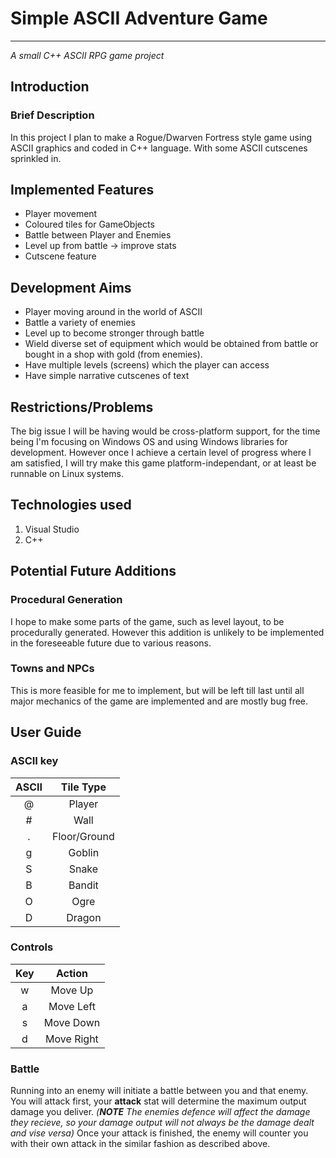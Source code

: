 # Simple ASCII Adventure Game
---
_A small C++ ASCII RPG game project_

## Introduction
### Brief Description
In this project I plan to make a Rogue/Dwarven Fortress style game using ASCII graphics and coded in C++ language. With some ASCII cutscenes sprinkled in.

## Implemented Features
+ Player movement
+ Coloured tiles for GameObjects
+ Battle between Player and Enemies
+ Level up from battle -> improve stats
+ Cutscene feature

## Development Aims
+ Player moving around in the world of ASCII
+ Battle a variety of enemies
+ Level up to become stronger through battle
+ Wield diverse set of equipment which would be obtained from battle or bought in a shop with gold (from enemies).
+ Have multiple levels (screens) which the player can access
+ Have simple narrative cutscenes of text

## Restrictions/Problems
The big issue I will be having would be cross-platform support, for the time being I'm focusing on Windows OS and using Windows libraries for development. However once I achieve a certain level of progress where I am satisfied, I will try make this game platform-independant, or at least be runnable on Linux systems.

## Technologies used
1. Visual Studio
2. C++

## Potential Future Additions
### Procedural Generation
I hope to make some parts of the game, such as level layout, to be procedurally generated. However this addition is unlikely to be implemented in the foreseeable future due to various reasons.

### Towns and NPCs
This is more feasible for me to implement, but will be left till last until all major mechanics of the game are implemented and are mostly bug free.

## User Guide
### ASCII key

| ASCII | Tile Type    |
| :-------: | :--------------: |
| @     | Player       |
| #     | Wall         |
| .     | Floor/Ground |
| g     | Goblin       |
| S     | Snake        |
| B     | Bandit       |
| O     | Ogre         |
| D     | Dragon       |

### Controls

| Key | Action     |
| :-----: | :------------: |
| w   | Move Up    |
| a   | Move Left  |
| s   | Move Down  |
| d   | Move Right |

### Battle
Running into an enemy will initiate a battle between you and that enemy. You will attack first, your **attack** stat will determine the maximum output damage you deliver.
_(**NOTE** The enemies defence will affect the damage they recieve, so your damage output will not always be the damage dealt and vise versa)_
Once your attack is finished, the enemy will counter you with their own attack in the similar fashion as described above.